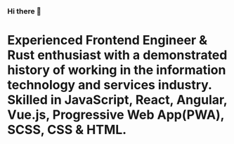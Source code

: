 ### Hi there 👋
<h1>Experienced Frontend Engineer & Rust enthusiast with a demonstrated history of working in the information technology and services industry. Skilled in JavaScript, React, Angular, Vue.js, Progressive Web App(PWA), SCSS, CSS & HTML.</h1>
<!--
**archanaaniyan1341/archanaaniyan1341** is a ✨ _special_ ✨ repository because its `README.md` (this file) appears on your GitHub profile.

Here are some ideas to get you started:

- 🔭 I’m currently working on ...
- 🌱 I’m currently learning ...
- 👯 I’m looking to collaborate on ...
- 🤔 I’m looking for help with ...
- 💬 Ask me about ...
- 📫 How to reach me: ...
- 😄 Pronouns: ...
- ⚡ Fun fact: ...
-->
